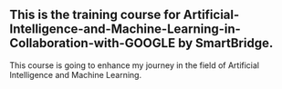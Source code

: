 ## This is the training course for Artificial-Intelligence-and-Machine-Learning-in-Collaboration-with-GOOGLE by SmartBridge. 
This course is going to enhance my journey in the field of 
Artificial Intelligence and Machine Learning.
